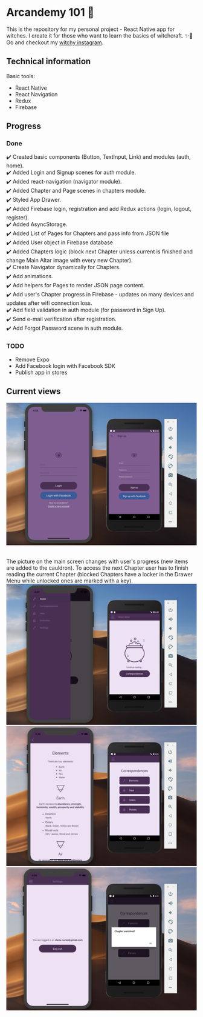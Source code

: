 # Arcandemy 101 🧙
This is the repository for my personal project - React Native app for witches. I create it for those who want to
learn the basics of witchcraft. ✨🔮 Go and checkout my [witchy instagram](https://www.instagram.com/arcandemy/).

## Technical information
Basic tools:
* React Native
* React Navigation
* Redux
* Firebase

## Progress
### Done
✔️ Created basic components (Button, TextInput, Link) and modules (auth, home). <br />
✔️ Added Login and Signup scenes for auth module. <br />
✔️ Added react-navigation (navigator module). <br />
✔️ Added Chapter and Page scenes in chapters module. <br />
✔️ Styled App Drawer. <br />
✔️ Added Firebase login, registration and add Redux actions (login, logout, register). <br />
✔️ Added AsyncStorage. <br />
✔️ Added List of Pages for Chapters and pass info from JSON file <br />
✔️ Added User object in Firebase database <br />
✔️ Added Chapters logic (block next Chapter unless current is finished and change Main Altar image with every new Chapter). <br />
✔️ Create Navigator dynamically for Chapters. <br />
✔️ Add animations. <br />
✔️ Add helpers for Pages to render JSON page content. <br />
✔️ Add user's Chapter progress in Firebase - updates on many devices and updates after wifi connection loss. <br />
✔️ Add field validation in auth module (for password in Sign Up). <br />
✔️ Send e-mail verification after registration. <br />
✔️ Add Forgot Password scene in auth module. <br />

### TODO
* Remove Expo
* Add Facebook login with Facebook SDK
* Publish app in stores

## Current views
![Login and registration](./assets/01.png) <br /><br />

The picture on the main screen changes with user's progress (new items are added to the cauldron).
To access the next Chapter user has to finish reading the current Chapter (blocked Chapters have a locker in the Drawer Menu while unlocked ones are marked with a key). <br />
![Main screen and drawer menu](./assets/02.png) <br />
![Chapter and page screens](./assets/03.png) <br />
![Settings](./assets/04.png) <br />
